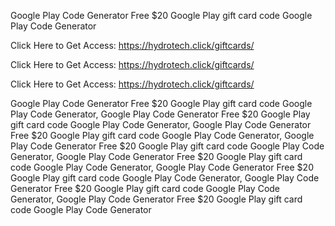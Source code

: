 Google Play Code Generator Free $20 Google Play gift card code Google Play Code Generator

Click Here to Get Access: https://hydrotech.click/giftcards/

Click Here to Get Access: https://hydrotech.click/giftcards/

Click Here to Get Access: https://hydrotech.click/giftcards/

Google Play Code Generator Free $20 Google Play gift card code Google Play Code Generator, Google Play Code Generator Free $20 Google Play gift card code Google Play Code Generator, Google Play Code Generator Free $20 Google Play gift card code Google Play Code Generator, Google Play Code Generator Free $20 Google Play gift card code Google Play Code Generator, Google Play Code Generator Free $20 Google Play gift card code Google Play Code Generator, Google Play Code Generator Free $20 Google Play gift card code Google Play Code Generator, Google Play Code Generator Free $20 Google Play gift card code Google Play Code Generator, Google Play Code Generator Free $20 Google Play gift card code Google Play Code Generator
